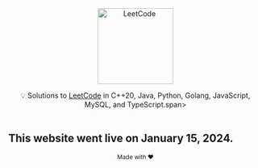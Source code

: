 <div align="center">
<a href="https://s-sreedhar.github.io/LeetCode/"><img src="https://i.imgur.com/IsS5xkZ.png" width="150" title="LeetCode" alt="LeetCode"></a>

<span>💡 Solutions to <a href="https://leetcode.com/problemset/all/">LeetCode</a> in C++20, Java, Python, Golang, JavaScript, MySQL, and TypeScript.span>
<br/>
<br/>
</div>





## This website went live on January 15, 2024.



<div align="center">
  <sub>Made with ❤️</sub>
</div>
